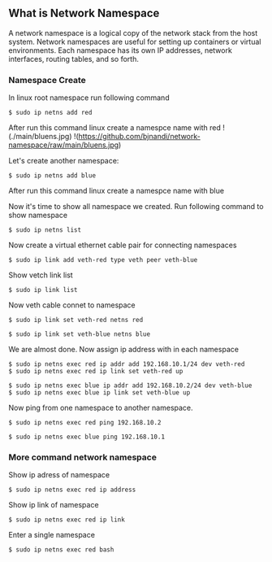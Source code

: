 ## What is Network Namespace

A network namespace is a logical copy of the network stack from the host system. Network namespaces are useful for setting up containers or virtual environments. Each namespace has its own IP addresses, network interfaces, routing tables, and so forth.

### Namespace Create
In linux root namespace run following command

```
$ sudo ip netns add red
```

After run this command linux create a namespce name with red 
!(./main/bluens.jpg)
!(https://github.com/bjnandi/network-namespace/raw/main/bluens.jpg)

Let's create another namespace:

```
$ sudo ip netns add blue
```
After run this command linux create a namespce name with blue

Now it's time to show all namespace we created. Run following command to show namespace

```
$ sudo ip netns list
```
Now create a virtual ethernet cable pair for connecting namespaces

```
$ sudo ip link add veth-red type veth peer veth-blue
```

Show vetch link list

```
$ sudo ip link list
```

Now veth cable connet to namespace

```
$ sudo ip link set veth-red netns red
```

```
$ sudo ip link set veth-blue netns blue
```


We are almost done. Now assign ip address with in each namespace

```
$ sudo ip netns exec red ip addr add 192.168.10.1/24 dev veth-red
$ sudo ip netns exec red ip link set veth-red up

$ sudo ip netns exec blue ip addr add 192.168.10.2/24 dev veth-blue
$ sudo ip netns exec blue ip link set veth-blue up
```

Now ping from one namespace to another namespace.

```
$ sudo ip netns exec red ping 192.168.10.2

$ sudo ip netns exec blue ping 192.168.10.1
```

### More command network namespace

Show ip adress of namespace
```
$ sudo ip netns exec red ip address
```

Show ip link of namespace
```
$ sudo ip netns exec red ip link
```
Enter a single namespace

```
$ sudo ip netns exec red bash
```
